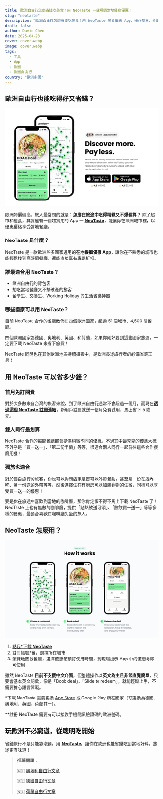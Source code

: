 ```yaml
---
title: 歐洲自由行怎麼省錢吃美食？用 NeoTaste 一鍵解鎖當地餐廳優惠！  
slug: "neotaste"
description: "歐洲自由行怎麼省錢吃美食？用 NeoTaste 美食優惠 App，操作簡單、介面直覺易懂，輕鬆找到在地餐廳優惠，省錢又能享受高品質餐點體驗！"
draft: false
author: David Chen
date: 2025-04-23
cover: cover.webp
image: cover.webp
tags:
  - 工具
  - App
  - 歐洲
  - 歐洲自由行
country: "歐洲多國"
---
```


## 歐洲自由行也能吃得好又省錢？

![](neotaste.webp)

歐洲物價偏高，旅人最常問的就是：**怎麼在旅途中吃得精緻又不爆預算？**
除了超市和速食，其實還有一個超實用的 App — [**NeoTaste**](https://neotaste.app/invite/David3157)，能讓你在歐洲城市裡，以優惠價格享受當地餐廳。

### NeoTaste 是什麼？

NeoTaste 是一款歐洲許多國家通用的**在地餐廳優惠 App**，讓你在不熟悉的城市也能輕鬆找到高評價餐廳，還能直接享有專屬折扣。

### 誰最適合用 NeoTaste？

- 歐洲自由行的背包客
- 想吃當地餐廳又不想破產的旅客
- 留學生、交換生、Working Holiday 的生活省錢神器

### 哪些國家可以用 NeoTaste？

目前 NeoTaste 合作的餐廳散佈在四個歐洲國家，超過 51 個城市、4,500 間餐廳。

四個歐洲國家為德國、奧地利、英國、和荷蘭，如果你剛好要到這些國家旅遊，一定要下載 NeoTaste 來省下旅費！

NeoTaste 同時也在其他歐洲地區持續擴張中，是歐洲長途旅行者的必備省錢工具！

## 用 NeoTaste 可以省多少錢？

### 首月免訂閱費

對於大多數來自台灣的旅客來說，到了歐洲自由行通常不會超過一個月，而現在[**透過這個 NeoTaste 註冊連結**](https://neotaste.app/invite/David3157)，新用戶註冊就送一個月免費試用，馬上省下 5 歐元。

### 雙人同行最划算

NeoTaste 合作的每間餐廳都會提供稍微不同的優惠。不過其中最常見的優惠大概不外乎是「買一送一」、「第二份半價」等等，很適合兩人同行一起前往這些合作餐廳用餐！

### 獨旅也適合

對於獨自旅行的旅客，你也可以詢問店家是否可以外帶餐點，甚至是一份在店內吃、另一份送的外帶等等，然後選擇住在有廚房可以加熱食物的住宿，同樣可以享受買一送一的優惠！

要是你在旅途中喜歡到當地的咖啡廳，那你肯定恨不得不馬上下載 NeoTaste 了！NeoTaste 上也有無數的咖啡廳，提供「點熱飲送可頌」、「熱飲買一送一」等等多樣的優惠，最適合喜歡在咖啡廳久坐的旅人。

## NeoTaste 怎麼用？

![](how-it-works.webp)

1. [點我*下載 **NeoTaste**](https://neotaste.app/invite/David3157)
2. 註冊帳號*後，選擇所在城市
3. 瀏覽地圖找餐廳，選擇優惠卷預訂使用時間，到現場出示 App 中的優惠券即可使用

雖然 NeoTaste **目前不支援中文介面**，但整體操作以**英文為主且非常直覺簡單**，只要會基本英文詞彙，像是「Book deal」、「Slide to redeem」，就能輕鬆上手，不需要擔心語言障礙。

*下載 NeoTaste 需要更換 [App Store](https://applealmond.com/posts/231122) 或 Google Play 所在國家（可更換為德國、奧地利、英國、荷蘭其一）。

**註冊 NeoTaste 需要有可以接收手機簡訊驗證碼的歐洲號碼。

## 玩歐洲不必窮遊，從聰明吃開始

省錢旅行不是只能靠泡麵。用 [**NeoTaste**](https://neotaste.app/invite/David3157)，讓你在歐洲也能省錢吃到當地好料，旅途更有味道！

> **推薦閱讀：**
>
> 🇦🇹 [奧地利自由行文章](/country/%E5%A5%A7%E5%9C%B0%E5%88%A9/)
>
> 🇩🇪 [德國自由行文章](/country/德國/)
>
> 🇳🇱 [荷蘭自由行文章](/country/荷蘭/)
